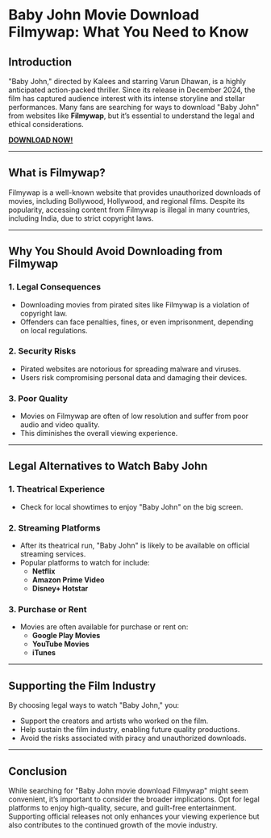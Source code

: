 # Baby John Movie Download Filmywap: What You Need to Know

## Introduction

"Baby John," directed by Kalees and starring Varun Dhawan, is a highly anticipated action-packed thriller. Since its release in December 2024, the film has captured audience interest with its intense storyline and stellar performances. Many fans are searching for ways to download "Baby John" from websites like **Filmywap**, but it’s essential to understand the legal and ethical considerations.

**[DOWNLOAD NOW!](https://reviewmatrix.in/how-to-build-a-personal-brand-on-linkedin-in-2025/)**

---

## What is Filmywap?

Filmywap is a well-known website that provides unauthorized downloads of movies, including Bollywood, Hollywood, and regional films. Despite its popularity, accessing content from Filmywap is illegal in many countries, including India, due to strict copyright laws.

---

## Why You Should Avoid Downloading from Filmywap

### 1. **Legal Consequences**
   - Downloading movies from pirated sites like Filmywap is a violation of copyright law.
   - Offenders can face penalties, fines, or even imprisonment, depending on local regulations.

### 2. **Security Risks**
   - Pirated websites are notorious for spreading malware and viruses.
   - Users risk compromising personal data and damaging their devices.

### 3. **Poor Quality**
   - Movies on Filmywap are often of low resolution and suffer from poor audio and video quality.
   - This diminishes the overall viewing experience.

---

## Legal Alternatives to Watch Baby John

### **1. Theatrical Experience**
   - Check for local showtimes to enjoy "Baby John" on the big screen.

### **2. Streaming Platforms**
   - After its theatrical run, "Baby John" is likely to be available on official streaming services.
   - Popular platforms to watch for include:
     - **Netflix**
     - **Amazon Prime Video**
     - **Disney+ Hotstar**

### **3. Purchase or Rent**
   - Movies are often available for purchase or rent on:
     - **Google Play Movies**
     - **YouTube Movies**
     - **iTunes**

---

## Supporting the Film Industry

By choosing legal ways to watch "Baby John," you:
- Support the creators and artists who worked on the film.
- Help sustain the film industry, enabling future quality productions.
- Avoid the risks associated with piracy and unauthorized downloads.

---

## Conclusion

While searching for "Baby John movie download Filmywap" might seem convenient, it’s important to consider the broader implications. Opt for legal platforms to enjoy high-quality, secure, and guilt-free entertainment. Supporting official releases not only enhances your viewing experience but also contributes to the continued growth of the movie industry.
